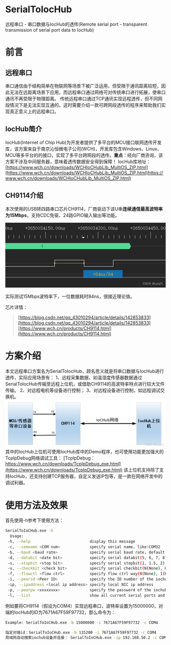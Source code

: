 # SerialToIocHub

远程串口 - 串口数据与IocHub的透传(Remote serial port - transparent transmission of serial port data to IocHub)

# 前言

## 远程串口

串口通信由于结构简单在物联网等场景下被广泛运用，但受限于通讯距离较短，因此无法在远距离场景下应用，而远程串口通过网络可对传统串口进行拓展，使串口通讯不再受限于物理距离。
传统远程串口通过TCP通讯实现远程透传，但不同网段情况下是无法实现互通的。这时需要介绍一款可跨网段透传的程序来帮助我们实现真正意义上的远程串口。

## IocHub简介

IocHub(Internet of Chip Hub)为开发者提供了多平台的MCU接口联网透传开发库，该方案来自于南京沁恒微电子公司(WCH)，开发库包含Windows、Linux、MCU等多平台的的接口，实现了多平台跨网段的透传。**重点**：经向厂商咨询，该方案不涉及中间服务器，意味着透传数据安全得到保障！
IocHub库地址：[https://www.wch.cn/downloads/WCHIoCHubLib_MultiOS_ZIP.html](https://www.wch.cn/downloads/WCHIoCHubLib_MultiOS_ZIP.html)https://www.wch.cn/downloads/WCHIoCHubLib_MultiOS_ZIP.html)

## CH9114介绍

本次使用的USB转四路串口芯片CH9114，厂商驱动下该U串**连续通信最高波特率为15Mbps**，支持CDC免驱、24路GPIO输入输出等功能。

![img](README.assets/f83110e86482404492de1dd88f0b6689.png)

实际测试15Mbps波特率下，一位数据耗时84ns，很接近理论值。

芯片详情：

> [https://blog.csdn.net/qq_43010294/article/details/142853833](https://blog.csdn.net/qq_43010294/article/details/142853833)
> [https://www.wch.cn/products/CH9114.html](https://www.wch.cn/products/CH9114.html)

# 方案介绍

本文远程串口方案名为SerialToIocHub，顾名思义就是将串口数据与IocHub进行透传，实际应用场景有：
1、远程采集数据，如温湿度传感器数据通过SerialToIocHub传输至远程上位机，或借助CH9114的高波特率特点进行较大文件传输。
2、对远程电机等设备进行控制；
3、对远程设备进行控制，如远程调试交换机。
![img](README.assets/2006aaf7b6f04dde9e93ae690dd1b150.png)
其中的IocHub上位机可使用IocHub库中的Demo程序，也可使用功能更加强大的TcpIpDebug网络调试工具：
[TcpIpDebug：https://www.wch.cn/downloads/TcpIpDebug_exe.html](https://www.wch.cn/downloads/TcpIpDebug_exe.html)
该上位机支持除了支持IocHub，还支持创建TCP服务器，自定义发送IP包等，是一款在网络开发中的调试利器。

# 使用方法及效果

首先使用-h参考下使用方法：

```bash
SerialToIoCHub.exe -h
  Usage:
 -h, --help                          display this message
 -c, --comname <COM num>             specify serial name, like:COM32
 -b, --baud <baud rate>              specify serial baud rate, default: 115200
 -d, --databit <date bit>            specify serial databit(5, 6, 7, 8), default: 8
 -s, --stopbit <stop bit>            specify serial stopbit(1, 1.5, 2), default: 1
 -v, --checkbit <check bit>          specify serial checkbit(N(None), O(Odd), E(Even), M(Mask), S(Space)), default: N
 -f, --flowctl <flow ctrl>           specify flow ctrl way(0(None), 1(RTS/CTS), 2(DTR/DSR), 3(XON/XOFF), default: 0)
 -i, --peerid <Peer ID>              specify the ID number of the iochub peer
 -ip, --ipaddress <local ip address> specify local NIC ip address
 -p, --peerpw <xxxxxxxx>             specify the password of the iochub peer
 -l, --list                          show all current serial ports and friendly names
```

例如要将CH9114（假设为COM4）实现远程串口，波特率设置为15000000，对端的IocHub的ID为7671A67F59F97732，那么命令为：

```bash
Example: SerialToIoCHub.exe -b 15000000 -i 7671A67F59F97732 -c COM4
```

```bash
指定对端id：SerialToIoCHub.exe -b 115200 -i 7671A67F59F97732 -c COM4
局域网自动搜索iochub设备并连接： SerialToIoCHub.exe -ip 192.168.50.2 -c COM15 -b 15000000
```